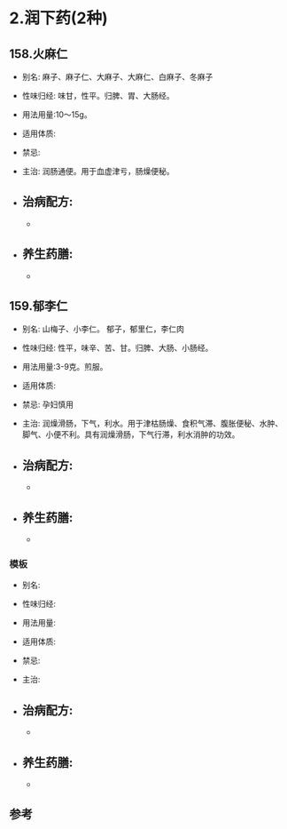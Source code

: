 # 2.润下药(2种)


## 158.火麻仁

- 别名: 麻子、麻子仁、大麻子、大麻仁、白麻子、冬麻子
- 性味归经: 味甘，性平。归脾、胃、大肠经。
- 用法用量:10～15g。
- 适用体质: 
- 禁忌: 

- 主治: 润肠通便。用于血虚津亏，肠燥便秘。
- 治病配方: 
  - 
  - 
  
- 养生药膳: 
  -
  -

## 159.郁李仁

- 别名: 山梅子、小李仁。 郁子，郁里仁，李仁肉
- 性味归经: 性平，味辛、苦、甘。归脾、大肠、小肠经。
- 用法用量:3-9克。煎服。
- 适用体质: 
- 禁忌: 孕妇慎用

- 主治:  润燥滑肠，下气，利水。用于津枯肠燥、食积气滞、腹胀便秘、水肿、脚气、小便不利。具有润燥滑肠，下气行滞，利水消肿的功效。
- 治病配方: 
  - 
  - 
  
- 养生药膳: 
  -
  -






### 模板

- 别名: 
- 性味归经: 
- 用法用量:
- 适用体质: 
- 禁忌: 

- 主治: 
- 治病配方: 
  - 
  - 
  
- 养生药膳: 
  -
  -


## 参考
